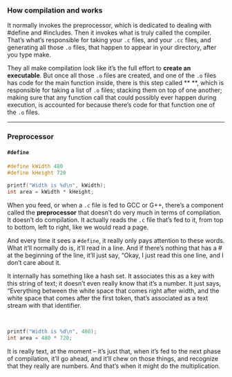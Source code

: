 ### How compilation and works

It normally invokes the preprocessor, which is dedicated to dealing
with #define and #includes. Then it invokes what is truly called the compiler. That’s what’s responsible for taking your `.c` files, and your `.cc` files, and generating all those `.o` files, that happen to appear in your directory, after you type make. 


They all make compilation look like it’s the full effort to **create an executable**. But once all those `.o` files are created, and one of the `.o` files has code for the main function inside, there is
this step called ** **, which is responsible for taking a list of `.o` files; stacking them on top of one another; making sure that any function call that could possibly ever happen during execution, is accounted for because there’s code for that function one of the `.o` files.


---


### Preprocessor

#### `#define`

```C
#define kWidth 480
#define kHeight 720

printf("Width is %d\n", kWidth);
int area = kWidth * kHeight;
```


When you feed, or when a `.c` file is fed to GCC or G++, there’s a component called the **preprocessor** that doesn’t do very much in terms of compilation. It doesn’t do compilation. It actually reads the `.c` file that’s fed to it, from top to bottom, left to right, like
we would read a page. 

And every time it sees a `#define`, it really only pays attention to these words. What it’ll normally do is, it’ll read in a line. And if there’s nothing that has a # at the beginning of the line, it’ll just say, “Okay, I just read this one line, and I don’t care about it. 

It internally has something like a hash set. It associates this as a key with this string of text; it doesn’t even really know that it’s a number. It just says, “Everything between the white space that comes right after width, and the white space that comes after the first token, that’s associated as a text stream with that identifier. 

<br>

```C
printf("Width is %d\n", 480);
int area = 480 * 720;
```
It is really text, at the moment – it’s just that, when it’s fed to the next phase of compilation, it’ll go ahead, and it’ll chew on those things, and recognize that they really are numbers. And that’s when it might do the multiplication.